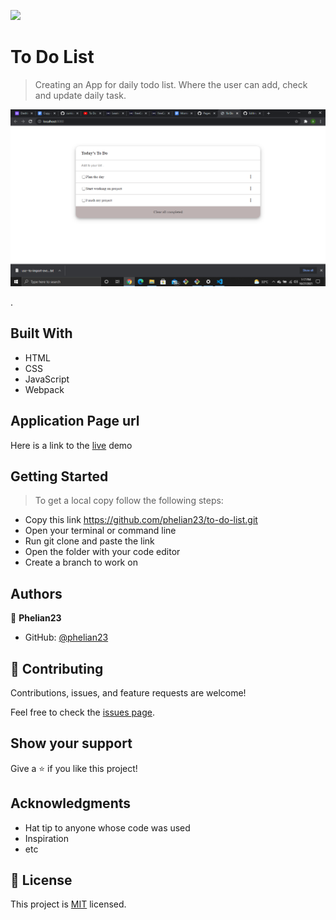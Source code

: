 ![](https://img.shields.io/badge/Microverse-blueviolet)

# To Do List

> Creating an App for daily todo list. Where the user can add, check and update daily task.

![screenshot](./src/2021-10-27.png)

.

## Built With

- HTML
- CSS
- JavaScript
- Webpack

## Application Page url

Here is a link to the [live]( https://deploy-preview-3--zen-perlman-c7756d.netlify.app) demo


## Getting Started

> To get a local copy follow the following steps:

- Copy this link https://github.com/phelian23/to-do-list.git
- Open your terminal or command line
- Run git clone and paste the link
- Open the folder with your code editor
- Create a branch to work on

## Authors

👤 **Phelian23**

- GitHub: [@phelian23](https://github.com/phelian23)

## 🤝 Contributing

Contributions, issues, and feature requests are welcome!

Feel free to check the [issues page](../../issues/).

## Show your support

Give a ⭐️ if you like this project!

## Acknowledgments

- Hat tip to anyone whose code was used
- Inspiration
- etc

## 📝 License

This project is [MIT](./MIT.md) licensed.
